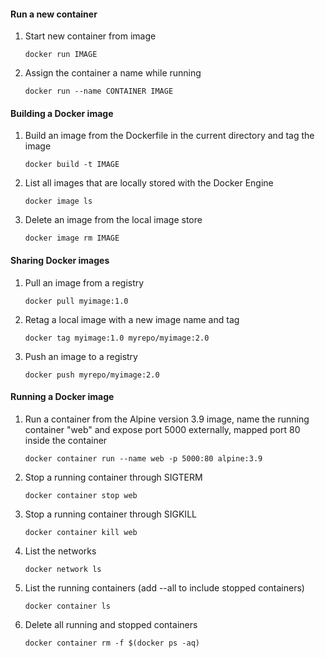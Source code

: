#### Run a new container
1. Start new container from image
    ```
    docker run IMAGE
    ```

2. Assign the container a name while running
    ```
    docker run --name CONTAINER IMAGE
    ```


#### Building a Docker image
1. Build an image from the Dockerfile in the current directory and tag the image
   ```
   docker build -t IMAGE
   ```
     
2. List all images that are locally stored with the Docker Engine
   ```
   docker image ls
   ```

3. Delete an image from the local image store
   ```
   docker image rm IMAGE
   ```


#### Sharing Docker images
1. Pull an image from a registry  
   ```
   docker pull myimage:1.0  
   ```
2. Retag a local image with a new image name and tag
   ```
   docker tag myimage:1.0 myrepo/myimage:2.0
   ```
  
3. Push an image to a registry 
   ```
   docker push myrepo/myimage:2.0
   ```
   
#### Running a Docker image
1. Run a container from the Alpine version 3.9 image, name the running container "web" and expose port 5000 externally, mapped port 80 inside the container
   ```
   docker container run --name web -p 5000:80 alpine:3.9
   ```
2. Stop a running container through SIGTERM
   ```
   docker container stop web
   ```
3. Stop a running container through SIGKILL
   ```
   docker container kill web
   ```
4. List the networks
   ```
   docker network ls
   ```
5. List the running containers (add --all to include stopped containers)
   ```
   docker container ls
   ```
6. Delete all running and stopped containers
   ```
   docker container rm -f $(docker ps -aq)
